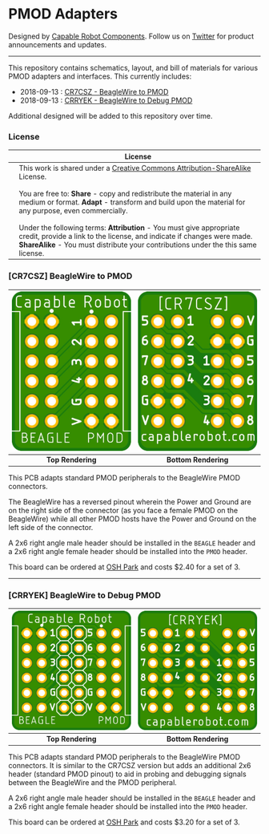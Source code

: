 # PMOD Adapters

Designed by [Capable Robot Components](http://capablerobot.com).  Follow us on [Twitter](http://twitter.com/capablerobot) for product announcements and updates.

---

This repository contains schematics, layout, and bill of materials for various PMOD adapters and interfaces.  This currently includes:

* 2018-09-13 : [CR7CSZ - BeagleWire to PMOD](boards/BeagleWire) 
* 2018-09-13 : [CRRYEK - BeagleWire to Debug PMOD](boards/BeagleWire-Debug)

Additional designed will be added to this repository over time.  

### License

|  | License |
| :---: | --- |
|  | This work is shared under a [Creative Commons Attribution-ShareAlike](https://creativecommons.org/licenses/by-sa/4.0/) License. <br/><br/> You are free to: **Share** - copy and redistribute the material in any medium or format.  **Adapt** - transform and build upon the material for any purpose, even commercially. <br/><br/> Under the following terms: **Attribution** - You must give appropriate credit, provide a link to the license, and indicate if changes were made. **ShareAlike** - You must distribute your contributions under the this same license. |


### [CR7CSZ] BeagleWire to PMOD

| ![Top Render](images/CR7CSZ_top.jpg?raw=true) | ![Bottom Render](images/CR7CSZ_bottom.jpg?raw=true) |
| :-------------: | :-------------: |
| **Top Rendering**    | **Bottom Rendering** |

This PCB adapts standard PMOD peripherals to the BeagleWire PMOD connectors.  

The BeagleWire has a reversed pinout wherein the Power and Ground are on the right side of the connector (as you face a female PMOD on the BeagleWire) while all other PMOD hosts have the Power and Ground on the left side of the connector.

A 2x6 right angle male header should be installed in the `BEAGLE` header and a 2x6 right angle female header should be installed into the `PMOD` header.

This board can be ordered at [OSH Park](https://oshpark.com/shared_projects/sm0OcuML) and costs $2.40 for a set of 3.

---

### [CRRYEK] BeagleWire to Debug PMOD

| ![Top Render](images/CRRYEK_top.jpg?raw=true) | ![Bottom Render](images/CRRYEK_bottom.jpg?raw=true) |
| :-------------: | :-------------: |
| **Top Rendering**    | **Bottom Rendering** |

This PCB adapts standard PMOD peripherals to the BeagleWire PMOD connectors.  It is similar to the CR7CSZ version but adds an additional 2x6 header (standard PMOD pinout) to aid in probing and debugging signals between the BeagleWire and the PMOD peripheral.

A 2x6 right angle male header should be installed in the `BEAGLE` header and a 2x6 right angle female header should be installed into the `PMOD` header.

This board can be ordered at [OSH Park](https://oshpark.com/shared_projects/SsbzeQ1o) and costs $3.20 for a set of 3.



